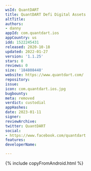 ```yaml
---
wsId: QuantDART
title: QuantDART Defi Digital Assets
altTitle: 
authors:
- danny
appId: com.quantdart.ios
appCountry: us
idd: 1522245431
released: 2020-10-18
updated: 2022-01-27
version: '1.1.25'
stars: 0
reviews: 0
size: '184808448'
website: https://www.quantdart.com/
repository: 
issue: 
icon: com.quantdart.ios.jpg
bugbounty: 
meta: removed
verdict: custodial
appHashes: 
date: 2023-01-11
signer: 
reviewArchive: 
twitter: QuantDART
social:
- https://www.facebook.com/quantdart
features: 
developerName: 

---
```


{% include copyFromAndroid.html %}

